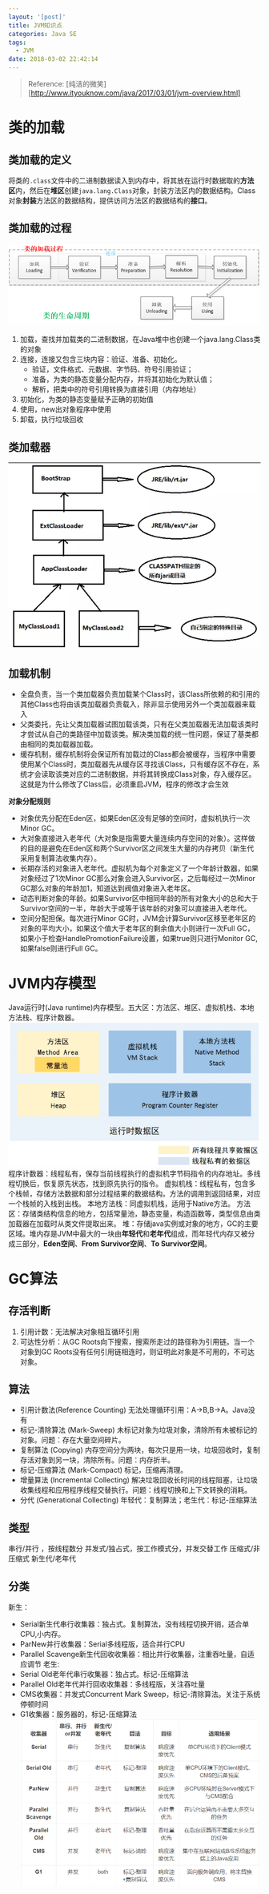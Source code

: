 ```yaml
---
layout: '[post]'
title: JVM知识点
categories: Java SE
tags:
  - JVM
date: 2018-03-02 22:42:14
---
```



<!-- 
{% fold Click %} 

{% endfold %}
-->

<!-- https://raw.githubusercontent.com/zhulinn/zhulinn.github.io/hexo/source/uploads/post_pics/XXX.png -->

> Reference: [纯洁的微笑][http://www.ityouknow.com/java/2017/03/01/jvm-overview.html]

# 类的加载
## 类加载的定义
将类的`.class`文件中的二进制数据读入到内存中，将其放在运行时数据取的**方法区**内，然后在**堆区**创建`java.lang.Class`对象，封装方法区内的数据结构。Class对象**封装**方法区的数据结构，提供访问方法区的数据结构的**接口**。
<!-- more -->
## 类加载的过程
![](https://raw.githubusercontent.com/zhulinn/zhulinn.github.io/hexo/source/uploads/post_pics/class-loading.png)
1. 加载，查找并加载类的二进制数据，在Java堆中也创建一个java.lang.Class类的对象
2. 连接，连接又包含三块内容：验证、准备、初始化。
   - 验证，文件格式、元数据、字节码、符号引用验证；
   - 准备，为类的静态变量分配内存，并将其初始化为默认值；
   - 解析，把类中的符号引用转换为直接引用（内存地址）
3. 初始化，为类的静态变量赋予正确的初始值
4. 使用，new出对象程序中使用
5. 卸载，执行垃圾回收

## 类加载器
![](https://raw.githubusercontent.com/zhulinn/zhulinn.github.io/hexo/source/uploads/post_pics/classloader.png)

## 加载机制
* 全盘负责，当一个类加载器负责加载某个Class时，该Class所依赖的和引用的其他Class也将由该类加载器负责载入，除非显示使用另外一个类加载器来载入
* 父类委托，先让父类加载器试图加载该类，只有在父类加载器无法加载该类时才尝试从自己的类路径中加载该类。解决类加载的统一性问题，保证了基类都由相同的类加载器加载。
* 缓存机制，缓存机制将会保证所有加载过的Class都会被缓存，当程序中需要使用某个Class时，类加载器先从缓存区寻找该Class，只有缓存区不存在，系统才会读取该类对应的二进制数据，并将其转换成Class对象，存入缓存区。这就是为什么修改了Class后，必须重启JVM，程序的修改才会生效


**对象分配规则**
* 对象优先分配在Eden区，如果Eden区没有足够的空间时，虚拟机执行一次Minor GC。
* 大对象直接进入老年代（大对象是指需要大量连续内存空间的对象）。这样做的目的是避免在Eden区和两个Survivor区之间发生大量的内存拷贝（新生代采用复制算法收集内存）。
* 长期存活的对象进入老年代。虚拟机为每个对象定义了一个年龄计数器，如果对象经过了1次Minor GC那么对象会进入Survivor区，之后每经过一次Minor GC那么对象的年龄加1，知道达到阀值对象进入老年区。
* 动态判断对象的年龄。如果Survivor区中相同年龄的所有对象大小的总和大于Survivor空间的一半，年龄大于或等于该年龄的对象可以直接进入老年代。
* 空间分配担保。每次进行Minor GC时，JVM会计算Survivor区移至老年区的对象的平均大小，如果这个值大于老年区的剩余值大小则进行一次Full GC，如果小于检查HandlePromotionFailure设置，如果true则只进行Monitor GC,如果false则进行Full GC。 


# JVM内存模型
Java运行时(Java runtime)内存模型。五大区：方法区、堆区、虚拟机栈、本地方法栈、程序计数器。
![](https://raw.githubusercontent.com/zhulinn/zhulinn.github.io/hexo/source/uploads/post_pics/JMM.png)
程序计数器：线程私有，保存当前线程执行的虚拟机字节码指令的内存地址。多线程切换后，恢复原先状态，找到原先执行的指令。
虚拟机栈：线程私有，包含多个栈帧，存储方法数据和部分过程结果的数据结构。方法的调用到返回结果，对应一个栈帧的入栈到出栈。
本地方法栈：同虚拟机栈，适用于Native方法。
方法区：存储类结构信息的地方，包括常量池，静态变量，构造函数等，类型信息由类加载器在加载时从类文件提取出来。
堆：存储java实例或对象的地方，GC的主要区域。堆内存是JVM中最大的一块由**年轻代**和**老年代**组成，而年轻代内存又被分成三部分，**Eden空间**、**From Survivor空间**、**To Survivor空间**。

# GC算法
## 存活判断
1. 引用计数：无法解决对象相互循环引用
2. 可达性分析：从GC Roots向下搜索，搜索所走过的路径称为引用链。当一个对象到GC Roots没有任何引用链相连时，则证明此对象是不可用的，不可达对象。

## 算法
* 引用计数法(Reference Counting)
无法处理循环引用：A->B,B->A。Java没有
* 标记-清除算法 (Mark-Sweep)
未标记对象为垃圾对象，清除所有未被标记的对象。问题：存在大量空间碎片。
* 复制算法 (Copying)
内存空间分为两块，每次只是用一块，垃圾回收时，复制存活对象到另一块，清除所有。问题：内存折半。
* 标记-压缩算法 (Mark-Compact)
标记，压缩再清理。
* 增量算法 (Incremental Collecting)
解决垃圾回收长时间的线程阻塞，让垃圾收集线程和应用程序线程交替执行。问题：线程切换和上下文转换的消耗。
* 分代 (Generational Collecting)
年轻代：复制算法；老生代：标记-压缩算法

## 类型
串行/并行 ，按线程数分
并发式/独占式，按工作模式分，并发交替工作
压缩式/非压缩式
新生代/老年代

## 分类
新生：
* Serial新生代串行收集器：独占式。复制算法，没有线程切换开销，适合单CPU,小内存。
* ParNew并行收集器：Serial多线程版，适合并行CPU
* Parallel Scavenge新生代回收收集器：相比并行收集器，注重吞吐量，自适应调节
老生:
* Serial Old老年代串行收集器：独占式。标记-压缩算法
* Parallel Old老年代并行回收收集器：多线程版，关注吞吐量
* CMS收集器：并发式Concurrent Mark Sweep，标记-清除算法。关注于系统停顿时间
* G1收集器：服务器的，标记-压缩算法
![gc](https://raw.githubusercontent.com/zhulinn/zhulinn.github.io/hexo/source/uploads/post_pics/GC.PNG)
